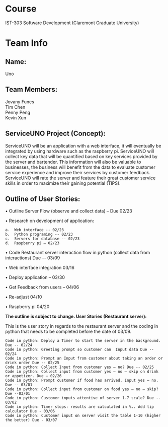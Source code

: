 
# Course
IST-303 Software Development (Claremont Graduate University)

# Team Info

## Name:
Uno
## Team Members:
Jovany Funes  
Tim Chen  
Penny Peng    
Kevin Xun

## ServiceUNO Project (Concept):

ServiceUNO will be an application with a web interface, it will eventually be integrated by using hardware such as the raspberry pi. ServiceUNO will collect key data that will be quantified based on key services provided by the server and bartender. This information will also be valuable to businesses, the business will benefit from the data to evaluate customer service experience and improve their services by customer feedback. ServiceUNO will rate the server and feature their great customer service skills in order to maximize their gaining potential (TIPS).  


## Outline of User Stories:

•	Outline Server Flow (observe and collect data) – Due 02/23

•	Research on development of application:

    a.	Web interface -- 02/23
    b.	Python programing -- 02/23
    c.	Servers for database -- 02/23
    d.	Raspberry pi – 02/23
    
•	Code Restaurant server interaction flow in python (collect data from interactions) Due -- 03/09

•	Web interface integration 03/16

•	Deploy application – 03/30

•	Get Feedback from users – 04/06

•	Re-adjust 04/10

•	Raspberry pi 04/20

**The outline is subject to change.
User Stories (Restaurant server):**

This is the user story in regards to the restaurant server and the coding in python that needs to be completed before the date of 03/09.

	Code in python: Deploy a Timer to start the server in the background. Due -- 02/24
	Code in python: Greeting prompt so customer can  Input data Due -- 02/24
	Code in python: Prompt an Input from customer about taking an order or drink order Due -- 02/25
	Code in python: Collect Input from customer yes – no? Due -- 02/25
	Code in python: Collect input from customer yes – no – skip on drink or appetizer. Due – 02/26
	Code in python: Prompt customer if food has arrived. Input yes – no. Due -- 03/01
	Code in python: Collect input from customer on food yes – no – skip? Due --03/01
	Code in python: Customer inputs attentive of server 1-7 scale? Due -- 03/02
	Code in python: Timer stops: results are calculated in %.. Add tip calculator Due - 03/06
	Code in python: Customer input on server visit the table 1-10 (higher the better) Due - 03/07

